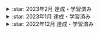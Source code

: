 <details><summary>:star: 2023年2月 達成・学習済み</summary>

・LPIC問題集→２周半　　
  
・AIに慣れる→ChatGPT、Github Copilot　　
  
・はてなブログを始める　　
  
・自動化の学習開始　　
  
・Railsチュートリアル 11~13章　　
  
・Qiita記事執筆 2記事　　
  
・数字タイピング 173→185　　
  
【ポートフォリオ進捗】

✅よくある質問 完成
http://school-faq.netlify.app

✅共同開発教材の提案 進捗8割
https://coding-together.netlify.app
</details>


<details><summary>:star: 2023年1月 達成・学習済み</summary>

・Railsチュートリアル　5章〜11章
  
・LPIC 101　合格

・数字タイピング　151( C+ )→ 173( B- ) 自己ベスト
  
・Qiita　2記事投稿
</details>


<details><summary>:star: 2022年12月 達成・学習済み</summary>

・Progate → HTML & CSS, Ruby, Git, Sass, Command Line, javaScript, Ruby on Rails5, SQL, JQuery
<br><br>
・タイピング → 日本語入力**Good!**(スコア283), 数字入力**C**(スコア134) 
<br><br>
・ショートカットキー → VSCode(編集・移動・コメント・表示・選択・検索・置換・UI操作・基本操作・エディタ)
<br><br>
・Railsチュートリアル　1章〜4章
<br><br>
・Qiita 11記事投稿  
<br>
・Udemy → 
  
【基礎からわかる！】Webアプリケーションの仕組み https://www.udemy.com/certificate/UC-f334f78e-e805-48fc-8aff-949da2e47648/

CSSを効率的に書く！フロントエンドエンジニアのための「Sass」講座 基礎から実践まで https://www.udemy.com/certificate/UC-d41a06c0-ad28-486e-bcc6-0047a493e8cb/
  
【5日でできる】はじめてのLinus入門(LPIC Level1対応) https://www.udemy.com/certificate/UC-6dee76c2-af02-4ad7-83f5-d4d6c8540486/
<br><br>
・サイト模写　→ コーディング一覧ページ作成　＆　模写コーディング【入門編】①、②、③【初級編】①

</details>
